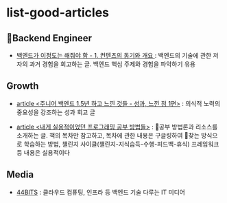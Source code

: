 # list-good-articles

## Backend Engineer
- [백엔드가 이정도는 해줘야 함 - 1. 컨텐츠의 동기와 개요
](https://velog.io/@city7310/%EB%B0%B1%EC%97%94%EB%93%9C%EA%B0%80-%EC%9D%B4%EC%A0%95%EB%8F%84%EB%8A%94-%ED%95%B4%EC%A4%98%EC%95%BC-%ED%95%A8-1.-%EC%BB%A8%ED%85%90%EC%B8%A0%EC%9D%98-%EB%8F%99%EA%B8%B0%EC%99%80-%EA%B0%9C%EC%9A%94) : 백엔드의 기술에 관한 저자의 과거 경험을 회고하는 글. 백엔드 핵심 주제와 경험을 파악하기 유용

## Growth
- [article <주니어 백엔드 1.5년 하고 느낀 것들 - 성과, 느낀 점 1편>](https://velog.io/@city7310/%EC%A3%BC%EB%8B%88%EC%96%B4%EB%A1%9C-1%EB%85%84-%EC%9D%BC%ED%95%98%EA%B3%A0-%EB%8A%90%EB%82%80-%EA%B2%83%EB%93%A4) : 의식적 노력의 중요성을 강조하는 성과 회고 글

- [article <내게 실용적이었던 프로그래밍 공부 방법들>](https://velog.io/@city7310/%EB%82%B4%EA%B0%80-%EA%B3%B5%EB%B6%80%ED%95%98%EB%8A%94-%EB%B0%A9%EC%8B%9D) : 공부 방법론과 리소스를 소개하는 글. 책의 목차만 참고하고, 목차에 관한 내용은 구글링하여 찾는 방식으로 학습하는 방법, 챌린지 사이클(챌린지-지식습득-수행-피드백-휴식) 프레임워크 등 내용은 실용적이다

## Media
- [44BITS](https://www.44bits.io/ko) : 클라우드 컴퓨팅, 인프라 등 백엔드 기술 다루는 IT 미디어
